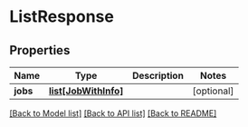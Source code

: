 # ListResponse

## Properties
Name | Type | Description | Notes
------------ | ------------- | ------------- | -------------
**jobs** | [**list[JobWithInfo]**](JobWithInfo.md) |  | [optional]

[[Back to Model list]](../README.md#documentation-for-models) [[Back to API list]](../README.md#documentation-for-api-endpoints) [[Back to README]](../README.md)
